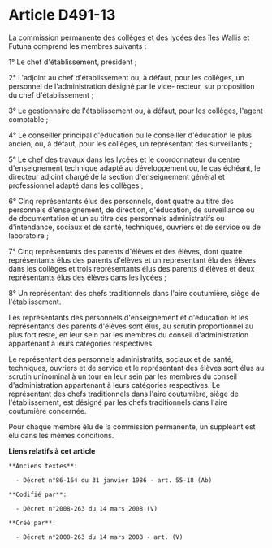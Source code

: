 # Article D491-13

La commission permanente des collèges et des lycées des îles Wallis et Futuna comprend les membres suivants :

1° Le chef d'établissement, président ;

2° L'adjoint au chef d'établissement ou, à défaut, pour les collèges, un personnel de l'administration désigné par le vice-
recteur, sur proposition du chef d'établissement ;

3° Le gestionnaire de l'établissement ou, à défaut, pour les collèges, l'agent comptable ;

4° Le conseiller principal d'éducation ou le conseiller d'éducation le plus ancien, ou, à défaut, pour les collèges, un
représentant des surveillants ;

5° Le chef des travaux dans les lycées et le coordonnateur du centre d'enseignement technique adapté au développement ou, le
cas échéant, le directeur adjoint chargé de la section d'enseignement général et professionnel adapté dans les collèges ;

6° Cinq représentants élus des personnels, dont quatre au titre des personnels d'enseignement, de direction, d'éducation, de
surveillance ou de documentation et un au titre des personnels administratifs ou d'intendance, sociaux et de santé,
techniques, ouvriers et de service ou de laboratoire ;

7° Cinq représentants des parents d'élèves et des élèves, dont quatre représentants élus des parents d'élèves et un
représentant élu des élèves dans les collèges et trois représentants élus des parents d'élèves et deux représentants élus des
élèves dans les lycées ;

8° Un représentant des chefs traditionnels dans l'aire coutumière, siège de l'établissement.

Les représentants des personnels d'enseignement et d'éducation et les représentants des parents d'élèves sont élus, au
scrutin proportionnel au plus fort reste, en leur sein par les membres du conseil d'administration appartenant à leurs
catégories respectives.

Le représentant des personnels administratifs, sociaux et de santé, techniques, ouvriers et de service et le représentant des
élèves sont élus au scrutin uninominal à un tour en leur sein par les membres du conseil d'administration appartenant à leurs
catégories respectives. Le représentant des chefs traditionnels dans l'aire coutumière, siège de l'établissement, est désigné
par les chefs traditionnels dans l'aire coutumière concernée.

Pour chaque membre élu de la commission permanente, un suppléant est élu dans les mêmes conditions.

**Liens relatifs à cet article**

	**Anciens textes**:

	  - Décret n°86-164 du 31 janvier 1986 - art. 55-18 (Ab)

	**Codifié par**:

	  - Décret n°2008-263 du 14 mars 2008 (V)

	**Créé par**:

	  - Décret n°2008-263 du 14 mars 2008 - art. (V)
